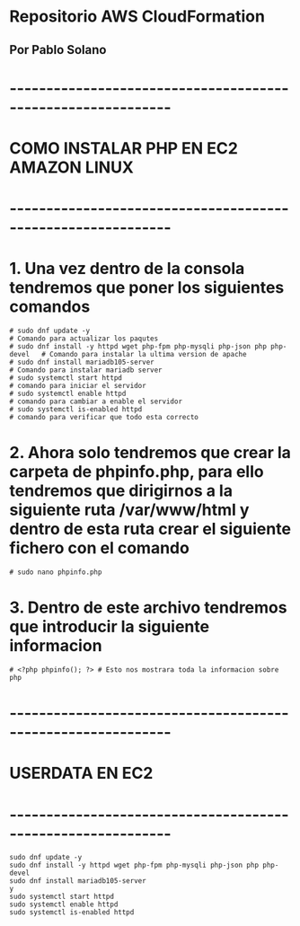 # Repositorio AWS CloudFormation 
## Por Pablo Solano
# ------------------------------------------------------------
#            COMO INSTALAR PHP EN EC2 AMAZON LINUX
# ------------------------------------------------------------
# 1. Una vez dentro de la consola tendremos que poner los siguientes comandos
    # sudo dnf update -y                                                         # Comando para actualizar los paqutes
    # sudo dnf install -y httpd wget php-fpm php-mysqli php-json php php-devel   # Comando para instalar la ultima version de apache
    # sudo dnf install mariadb105-server                                         # Comando para instalar mariadb server
    # sudo systemctl start httpd                                                 # comando para iniciar el servidor
    # sudo systemctl enable httpd                                                # comando para cambiar a enable el servidor
    # sudo systemctl is-enabled httpd                                            # comando para verificar que todo esta correcto
# 2. Ahora solo tendremos que crear la carpeta de phpinfo.php, para ello tendremos que dirigirnos a la siguiente ruta  /var/www/html y dentro de esta ruta crear el siguiente fichero con el comando
    # sudo nano phpinfo.php 
# 3. Dentro de este archivo tendremos que introducir la siguiente informacion 
    # <?php phpinfo(); ?> # Esto nos mostrara toda la informacion sobre php

# ------------------------------------------------------------
#                     USERDATA EN EC2
# ------------------------------------------------------------
    sudo dnf update -y 
    sudo dnf install -y httpd wget php-fpm php-mysqli php-json php php-devel
    sudo dnf install mariadb105-server
    y
    sudo systemctl start httpd 
    sudo systemctl enable httpd 
    sudo systemctl is-enabled httpd  

